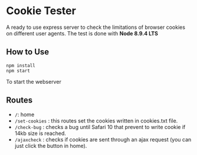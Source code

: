 # Cookie Tester

A ready to use express server to check the limitations of browser cookies on different user agents. The test is done with **Node 8.9.4 LTS**

## How to Use 

```
npm install
npm start
```

To start the webserver 

## Routes

* <code>/</code>: home
* <code>/set-cookies</code> : this routes set the cookies written in cookies.txt file.
* <code>/check-bug</code> : checks a bug until Safari 10 that prevent to write cookie if 14kb size is reached.
* <code>/ajaxcheck</code> : checks if cookies are sent through an ajax request (you can just click the button in home).




